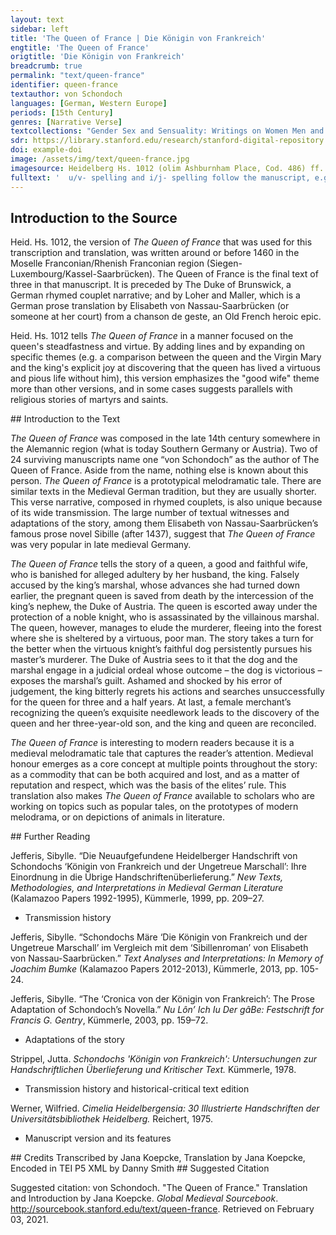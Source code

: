 ```yaml
---
layout: text
sidebar: left
title: 'The Queen of France | Die Königin von Frankreich'
engtitle: 'The Queen of France'
origtitle: 'Die Königin von Frankreich'
breadcrumb: true
permalink: "text/queen-france"
identifier: queen-france
textauthor: von Schondoch
languages: [German, Western Europe]
periods: [15th Century]
genres: [Narrative Verse]
textcollections: "Gender Sex and Sensuality: Writings on Women Men and Desire"
sdr: https://library.stanford.edu/research/stanford-digital-repository 
doi: example-doi 
image: /assets/img/text/queen-france.jpg
imagesource: Heidelberg Hs. 1012 (olim Ashburnham Place, Cod. 486) ff. 249r [Public Domain]'
fulltext: '  u/v- spelling and i/j- spelling follow the manuscript, e.g. Heid. Hs. 1012 vnd > Standard Middle High German und; Heid. Hs. 1012 ouer > Standard Middle High German ober; Heid. Hs. 1012 dye > Standard Middle High German diu/die; Heid. Hs. 1012 lijff > Standard Middle High German lîp. Separate and compound spelling are not normalized to standard Middle High German but rather follow the manuscript and no punctuation has been added (no periods, question marks, or exclamation points; no commas, semicolons, or colons; no dashes, or hyphens; no brackets, braces, or parentheses; and no apostrophes or quotation marks). Scribal corrections, deletions and additions, mostly indicated by the rubricator with red ink, are recorded. Crossed out letters and words in the manuscript are crossed out in the edition as well. For the sake of the edition’s readability and following standard practice abbreviations and diacritical signs are expanded, and the descending s (ſ), which appears internally and initially but not at the end of words, is replaced with the round s. The rubricator’s red-ink flourishes have been disregarded after carefully analyzing their semiotic meaning. The flourishes are only used when there is an empty space on a line between the rhyme word, which is always placed at the end of a line, and the line delineating the end of the column. Which suggests that these flourishes are only decorative because they ensure that the manuscript looks uniform. The scribe at times ran out of room while writing and completed a line in an adjacent empty space. In some of these cases, the rubricator drew a red-ink line indicating where the final phrase belonged. These final phrases were added and marked by double slashes. This edition also follows the rubricator’s red-ink line indication in the manuscript, which at times deviates from the scribe’s lines. In only three places, where Heid. Hs. 1012 appears to be flawed, it is amended in a clearly referenced manner. Additions in comparison to Strippel’s edition are marked by italics. Letters and words crossed out in Heid. Hs. 1012 are marked with a strikethrough and the final phrase of a line written in an adjacent empty space in Heid. Hs. 1012 is marked with double slash marks. Des konings boich von franckrich geit hijr ain The story of the King of France is being told here DYe schrijfft bedudet so waz geschach This text tells what happened Daz man yn hoger eren sach when a fine king of France Von franckrich eynnen koninck guet rose to high esteem. Der waz vor wandel wail behuit He was flawless. Der selbe herre hat grois huiß ere The household honor of this very lord was great. Er hat eyn mynnencliches wijff He had a lovely wife. Naich wvnschen waz gestalt ir lijff She was so beautiful, Zuchtich vnde bescheyden virtuous, and modest Daz sij nyeman mochte verleyden that no one could despise her; Wer sij myt augen ain gesach whoever had seen her with his own eyes, Dat er yr jn hoger eren jachStrippel’s edition includes the following line: “Der künig hette ein marschalg” (p. 213, l.13). This line from Strippel is included in the translation because of the rhyme scheme and the subsequent text talk about an unknown “er”; it looks like the scribe made a mistake and forgot to copy this line. held her in the highest esteem. [Now the king had a marshal.]Line 11a was taken from Strippel because the rhyme scheme and the subsequent text talk about an unknown “er”; it looks like the scribe made a mistake and forgot to copy this line (p. 213, l.13). Den moyst man forten ouer all Everyone had to fear him everywhere, Alles daz er geboyt And everything that he ordered Da von die koningynnen qwam // yn noit Because of him, the queen faced great hardship Want dye koningynnen because he begged her Dye bat er vmb dye mynne for her love, Want hey ir dick heymlichen waz as he often met with her in private. Myt eren sij doch vor yeme genaß She overcame him with her honor, Daz sij durch falsche bede for such a treacherous plea Nye ouell dayt gedede would never make her commit such an evil deed, Want sij versagede yeme dogen // clich and she refused him as she should. Zu yeme so sprach dye mynnenclich The lovely lady said to him: War vmb mudes du myr dez “How can you imagine such a thing of me? Du weyß doch woil wez durch // weß You know full well Willen du daz laissen salt on whose account you must desist: Myn herre der ist dijr also holt on account of my lord, who holds you in such high esteem. Er hat gesat yn dyne hant He has placed in your hands Burge stede vnde wijde lant castles, cities, and wide lands, Durch daz du syn geweldich bist and put you in charge of them. Durch got layß mich ain argelist For the sake of Our Lord, spare me your malicious tricks Belyuen vnd bede mich nit me and do not ask me again Daz myr gee ain myne ere for anything that compromises my honor.” DEr marschalck vngetruwe sprach The faithless marshal said: Myr ist vmmer nuwee “The torment and suffering of my heart Vngemach vnd hertzen leyt are renewed daily.The syntax has been changed in the English translation for clarity of meaning. Auch hain ich ain vnderscheit What’s more, I have loved you ceaselessly Gedynet von kindez yogent since I was young. Nu laissent mich uwer dogen Now let me enjoy a secret affair with you Geneyssen vnd horent mich and grant me my pleas, Vill zarte frauwe mynnenclich dearest, beloved lady.” Do sprach die zarte mynnenclich The lovely and sweet one replied: Jch nemen is uff die true myn “On my honor, I swear, Erlaysse mich deser bede spare me this request Ee dan daz ich dich erwede or I promise Brenghe jn leyt vnd vngemach to inflict on you pain and trouble.” Der marschalg gedohte The marshal thought: O avee und owach“sprach” at the end of line 46 was substituted by “gedohte” taken from Strippel because the subsequent text makes clear that the marshal would never talk about his evil thoughts before taking leave of the queen (p. 220, l. 48); she is ignorant of his evil intentions. “Oh, woe is me! Alas! Leget sij is mynem herren vor If she passes this on to my lord, So weyß ich wail daz ich verlore I know for certain that I will lose Lijff ere vnde alle myn guet my life, my honorable position at court, and all my possessions.” Da myt der marschalk von ir schiet With this the marshal took leave of her, Vnde ginck gedencken euen and he left thinking about Wie er dye fraue brecht vmb ir // leuen how to take the lady’s life. Der koningk eyns seden plach The king was in the habit of Wanne er schinen sach den // dach getting up in a noble manner, So stunt er uff von hoger art at daybreak, Dar lijße von der frauen zart and leaving the sweet lady Vff daz er sij slayffen lyeß sleeping there, Als yn syne dogent daz hyeß as his good manners demanded of him, Want sij waz der iare nyt alt for she was young. So fore er iagen jn den walt He went hunting in the woods, Bijssen vnde beyssen with hunting dogs and with falcons. Der koningk hat auch geheissen The king had also ordered Daz man besluysse keyn durre that no door be locked Want der marschalk were dar vor because the marshal oversaw that. Also wail getruwet er dem bosewicht That is how much he trusted the villain; Er enwist von syner falscheit nyt he knew nothing of his treachery. Der koningk auch erzogen hat The king had also raised Eyn getwerg ane al missedait a blameless dwarf, Es lach vnde slyeff jn dem saille who rested and slept in the great hall. Dez nam der feyge marschalk war The cowardly marshal took him, Vnde laicht is der frauen jn die arm put him into the lady’s arms, Vnde decket es sere warm covered him up Vnde kerde es zu yrrer bruste and turned him to her breast, Daz sij is werlich nyt enwiste and she did not notice what was happening. Vnde macht er sich dannen balde Then he quickly departed Zu deme selbn walde for the woods, Jn snellicher lijst full speed, Da er synen herren wiste where he knew his lord was hunting. Do er den koning ain sach As soon as he spied the king, Vsser faltschem munde er sprach he spoke deceitful words: Layssent uwer jagen hi belyuen “Stop your hunting right now. Jr sullent anders bedryuen You should chase something else, Daz uch nu me zu hertzen gait that lies closer to your heart Vnde kummerlichen mach werden rait and that can only with great difficulty be turned from wrong to right.” Der koning sprach waz mach dat // syn The king said: “What might that be?” Der marschalk sprach de koningynne The marshal replied: “The queen, Sij pleget falscher mynne she is an adulteress, Jr sullent nu werden jnne and you have to see it for yourself. Koment mit mir drade Come with me quickly, Jr fyndent sij ain faltscher dade you will catch her in the act of infidelity.” Der koning sere erschrackt The king was very shocked Jagen er nit langer enplach and he stopped the hunt. Jn zorne fore er weder heym Furious, he rode home. Er fant die zarte wandels kein He found the dearest one as before, Dan noch slayffen ain dem bette still sleeping in her bed, Vnde sach wo sij hatte and saw that she had by her side Daz getwerch ain alle schult the blameless dwarf. Daz nam er mit vngedolt He lifted the dwarf up swiftly and angrily Alda myt synen henden with his hands Vnde sluyche is weder dye wende and slammed him against the wall– Vmb schult da id nye vmb warff All for a crime that the dwarf never committed– Byß id von synen henden starff until the king had killed the dwarf. Dye frauwe erwacht vnd sprach The lady awoke and asked: Here waz ist uwer vngemach “Sire, what troubles you, Daz yr sijt zornes also voll that you are so full of anger?” Er sprach du bose schande He replied: “You worthless disgrace, Du weist doch waill you know why! Sych wye schenlich du hij lijgest Look at how shamefully you lie here Vnde mich mit falscheit ouergist and how you drown me in deceit Myt dyner faltscher mynne with your adultery!” Herre behaldent uwer synne “Sire, be reasonable,” Sprach dye edel fraue zart said the noble and tender lady, Got weyß woil daz ich nye schuldich enwart “God knows, I am not guilty Ayn dyessen lesterlichen sachen of such immoral actions. So wye es sich auch hait gemacht Whatever might have happened, Daz muß uch got geuen zu erkennen God will unveil the truth to you Vnd mich von dießer vnschult nemen“vnschult” was translated as “schult” because the queen is talking about how God will prove that she is innocent not guilty; “vnschult” seems to be a scribal error. and take me from this blame.” Er sprach swich vnd rede nyt He replied: “Silence! Do not speak! Ich hain ain dyeßer geschiecht I find this matter Also lesterlichen funden so degrading Daz du zu dyesen stunden that you have at this hour Daz leuen moys verloren hain lost your life, Als balde ich es gefugen kan as soon as I can bring it about!” Do fugede es got daz da bij lach Now as God designed, there lived nearby Eyn furste der hies hertzoch lupolt a prince, named Duke Leopold. Als es got fugen wulde As God had intended, Der erhorte daz gebroche he heard of the crime. Vnd er waz von dez konings geslecht He belonged to the royal family, Er waz dez koningx suster kint he was the king’s sister’s child, Als men noch beschreben fynt as it is written in the books, Er waz von oysterich genant and he was from Austria. Er lyeff da er den fursten fant He hurried to the lord. Er sprach herre was zornent ir He asked: “Sire, why are you so angry? durch got daz sult yr sagen mir.“durch got” at the end of line 134 drifted onto the wrong line. Staying true to the rhyme and for clarity of meaning “durch got” was moved to the beginning of line 135. In God’s name, tell me.” Do sprach der edel koning rijch There the noble and highborn king replied: O neue layß erbarmen dich “Oh nephew, take pity on me! Myn hertzeleyt is also groiß My heart’s suffering is very great. Sijch wie dye schande ain eren blois Just look at how this disgrace So lesterlichen geworffen hait has so degradingly attacked my honor Daz ir nummer mach werden rait that it can never be made right again.” Do sprach der hirtzoch lu // polt Then Duke Leopold said: So werdent mir nummer holt “Even though you may never grant me your favor again: Myn fraue nye kein schult gewan my lady is blameless. Yemant mach sij verraden hain Someone must have betrayed her; Want ich nye faltscheit an ir sach I have never seen deceit in her.” Der koning myt zorne sprach The king replied with anger: Sij moyß verbyrnen uff eyner hort “Let her be burned at the stake!” Neyn sprach der herre erent die frucht “No”, said the Duke, “honor the child Dye sij yn yrrem lijff dreyt she carries in her womb. Dodent ir sij es wirt uch leyt If you kill her it will cause you grief Want ir anders kein erben hait because you have no other heir. Burge stede vnde wijde lant Castles, cities, and wide lands Dye yr billich sullont erffen which you will pass on by right, Willent yr sij verderffen do you want to ruin all that? Neyn werder herre dont so wail No, noble Sire, act in such a way Daz ich uch vmmer danck sal that I will be obliged to you forever: Geuent ir frijst laist sij genesen let her live until she gives birth, Vff daz ich uwer dyner moge wesen and I will continue to serve you, Also ich bin gewesten as I have in the past. Nye kein schult wart so grois // nye No guilt is so great Da enwer eyn deill genaden ain that it does not deserve a portion of mercy. Nu layst sij herre genyessen myn Now let her be for my sake, Sire, Vnde ere dy maria die koningynne and honor the Queen Mary, Dye reyne mait die got gebar the pure maiden, who gave birth to God, Vnde nement uwer dogent war and show your virtue Durch ere aller reyner wijff on behalf of the purest woman, Want sij jn yrrem lijff because the queen carries in her body Dreyt eyne swere burde a heavy burden. Jch weyß dat sij nye enwurde I know that she is not Schuldich ain deser dait guilty of this misdeed, So wye es sich gefuget hait however it transpired.” Do sprach der koning zu hant Then the king said quickly: Du weyß wail wie ich sij lijgen fant also lesterlich “You know very well how I found her lying there, so immorally. Eyn deill wil ich doch eren dich Yet I will honor you in part: Nym fure sij von den augen myn Take her, lead her out of my sight Biß sij geberet daz kindelin until she gives birth to the child. So moyß sij doch verlesen den lijff After that she must lose her life, Daz geschanten bose wijff this immoral, wicked wife.” Der hirtzoch von oesterich The Duke of Austria Nam dye fraue mynnenclich took the lovely lady Dem koning von den augen sin out of the king’s sight. Er suechte also wijden hyen He searched near and far Eynen hoichgeborn man for a highborn man Der laster noch schande nye ge // wan who was free from error and vice Der mit gantzer herscher craft and who had with heroic acts Erworffen hat rijtterschafft gained knighthood Gantz mit allen synen synen // worden by being constant in word Stede ain allen orden and deed everywhere. Dem beuall er dye fraue guet Into this man’s protection he gave the honorable lady. Er sprach nu haue sij jn diner hude He told him: “Now protect her Vnde fure sij hyn yn myn lant and escort her into my land. Biß yr got die gnade hait bekant When God is merciful to her Daz sij geberet eyn kindelyn and she bears a child, So saltu nyt langer syn then do not hesitate: Daz kint saltu brengen mir bring the child to me, Dye muder laiß hinder dijr leave the mother behind.” Der rijtter nam die fraue zart The knight took the sweet lady Dye eme da beuolen wart who had been consigned to his care. Er furte sij durch eynen wilden dan He escorted her through a wild evergreen forest. Daz gefrisch der marschalk der bose man The marshal, the wicked man, discovered this. Der wapende sich He armed himself Zu hant alda vnde reyt heymlichen na quickly and rode after them secretly Vnd ermordet den rijtter stolz and murdered the proud knight. Dye fraue floich in daz holz The lady fled into the woods. Er furte den rijtter von dem wege He dragged the knight’s corpse off the path, Vff daz nyeman ensege so that no one would discover Waz mordez da geschege that a murder had been committed In der rechter strayssen stege on the rightful road and path. Wye gerne er ayn der stede Although he wished Dye koningynnen auch ermordt het he had also murdered the queen right there and then, Do hatte sij sych verborgen she had hidden herself. Do reit er heym mit sorgen He rode home worried Do er dye fraue nit enfant because he could not find the lady. Do gedaicht er alle zu hant He quickly decided that, Ayff sij erweder qweme if she returned, Daz er yr den lijff neme he would take her life, Der morder der bosewicht the murderer, the villain. Dye fraue ginge jn leydes plijcht The lady wandered in anguish Jndem walde da sij waz through the woods where she found herself. Wurtzelen lauff vnde graß Roots, leaves and grass, Daz aß sij yn dem walde that is what she ate in the woods, Daz mynnencliche bilde this image of loveliness. Sij ginge also lange jn dem dan She walked for a long time in the evergreen forest, Biß sij zu eynem koler qwam until she came across a collier. Dye mynnencliche geslachte The lovely noblewoman Sij fraget yn waz er machte asked him what he was doing. Er sprach fraue ich birnen kolen He replied: “Milady, I am burning charcoal.” Sij sprach ist dijr da mit wolle She asked: “Does this work suit you?” Js macht dijr swartz dinen lijff “It makes your body all black”, Sprach daz mynnenclijche wijff said the lovely woman. Do sprach der koler sunder haß The collier replied kindly: Wulde got so hette ichs baß “If God had wished it things would have been better for me. Nu moyß ich durch hungers noit Now I am driven by hunger Dys doin biß ain mynen doit to keep doing this until I die.” Do sprach dye zarte koningynne The sweet queen said: Wiltu mich layssen bij dir syn “Will you permit me to stay here with you? Waz du ain fays daz helffen ich dir I will help you with whatever you undertake. Dez saltu geleuben mir You can believe what I say.” Do sprach der vil getrue man The most trustworthy man said: Jch enkan uch leyder nit gedoin “Alas, I cannot do for you Also yr wail wert weren what you are certainly worthy of, Vil frauwe zarte gehere very lovely highborn lady.” Do sprach auer dye koningyn // nen The queen responded: Lyuer frunt nu do so wail “Dear friend, now do a good deed, Dez ich dir vmmer dancken sal for which I will be forever grateful to you. Ich hain bij mir noch funff gulden I still have five gold coins with me. Dye nym jn den budel dyn Put them into your purse Vnde gang jn sneller ylen and go as quickly as you can Dez weges seben milen seven miles down the road Jn dye stat zu parijß into the city of Paris. Vnde gilt mir sijde gruyn gell vnd // wijß Buy silk for me – green, yellow and white, Swartz farbe vnde blae black and blue, Vnde auch von roder farbn and also some red colors. Vnde brenge vns na dyner wijße And bring us, as you see fit, Waz mir bedorffen zu der spyse what we need for food. Ffraget dich vmmant war du wilt If anyone asks you what you are doing, Biß der reden nyt zu milde do not be too generous with your words, Daz du myn nyt gewuges so that you do not mention me Vnde mich jn groissen kummer fuges and put me in great danger.” Der koler dede daz sij hin hies The collier did as he was told by her. Syner truwen er nit enlyeß His honesty permitted no less. Er dede daz jn dye fraue bat He did what the lady asked Vnde ging zu parijß jn die stat and went to Paris, into the city. Er galt yr waz sij wuldeStrippel’s edition includes the following line: “Und was si haben sollte” (p. 257, l. 258). This line from Strippel is included in the translation to stay true to the rhyme. He bought her what she wanted [and needed.]Line 265a was taken from Strippel to stay true to the rhyme (p. 257, l. 258). Er galt ir nalden vnde scheren He bought needles and scissors Der mynnenclichen heren for the lovely noblewoman, Vnde auch spyse dye doechte as well as food that he thought Dye sij essen moechte she would like to eat. Dye zarte ayn alle weder satz Without further ado, the lovely one Machte von sijden richen schatz created precious treasures out of silk, Vnde sante den weder jn die stat which she sent back to the city, Den koler sij es verkeuffen bat where she asked the collier to sell them. Also lyeff er uß vnde jn And so he ran in and out of the city, Biß dye zarte koningynnen until the lovely queen Eynen schonen son gebar gave birth to a handsome son. Dye zarte frauwe verdhalff // jare For three and a half years the sweet lady Jn dem wilden walde waz lived in the wild woods. Biß sij von goitz genaden genaß In the meantime, until the queen had, by the grace of God, been delivered of her child Do lach der ritter dort ermordt The murdered knight lay there, Vill verre jn dem walde doit faraway, dead in the woods, Verholen jn dem wilden danne hidden in the wild evergreen forest. Erzoichen hatte der werde man Now this noble man had personally raised Gar lijfflich eynen schonen hunt a beautiful dog. Der lecket yn da er waz wont This dog licked the body’s wounds Biß yn der hunger dannen dreiff until hunger drove it away. Langer er da nyt enbeleyff Not able to stay any longer, Er lyeff weder zu hoyffe it ran back to court Da manich apt vnd busschoff where many abbots and bishops Vnde hoge fursten sayssen and great princes were gathered, Vnde druncken vnde ayssen drinking and feasting. Der hunt gingk in den sall The dog went into the great hall Vnde sach den feygen marschalk // wail and saw the cowardly marshal walking Vor der taeffelen hyn vnde her to and fro in front of the tables. Der hunt vmb fing hin freischlich The dog attacked him viciously, Jn dye fueß vnd die beyn biting his feet and legs. Der hont zandert freislich vnd // greyn The dog bit and barked furiously, Biß der vngetruwe man until the treacherous man Den syn jn sych gewan came to his senses Vnde daichte ain dye oueldait and remembered the crime Dye er mit dem rijtter begangen hat that he had committed against the knight. Der hont forte do den doit Now fearing death, Zu hant greiff er eyn broit the dog quickly snatched a loaf of bread Vnde floich dannen balde and fled away Da hyn zu dem walde back to the forest immediately, Da syn herre ermordet lach where its master lay murdered. Dat hirde er naicht vnd dach It guarded the corpse, night and day. Dit dreiff er so manich maille It repeated these actions over and over, Er dede dem marschalk groisse quale inflicting great pain on the marshal, Er beyß yeme manche wunde dieff giving him many deep bite wounds Vnde dan weder zum walde lyeff before running back to the forest. Her uff warde der von oesterich The Duke of Austria observed this. Yeme doichte harde wunderlich He wondered greatly Daz der hont beyß den eynen why the dog attacked only one man Vnde suß anders neren keynen and ignored everyone else. Alß nu der hunt auer quam So once, when the dog returned, Vnd yn beyß vnd eyn broit nam bit the marshal, snatched a loaf of bread, Do wart yeme zu flyen ja and was about to flee again, Der hirtzoch reyt yeme allet na the duke followed it back. Do furt yn der hunt gerecht The dog led him truly Ayn dye wilde geschiecht to the place where the crime had occurred, Da syn herre ermordet lach and where its master lay murdered. Der herre von oesterich sere ersch // rack The lord of Austria was stunned. Er bekant yn wail vur daz He recognized immediately Daz er syn getruwee diner waz that this was his loyal follower. Yeme lyeffen ouer syne augen His tears flowed freely. Diß begunde der hunt schauen The dog began to notice this Vnde ergoyß vil der heysser treen and shed many bitter tears. Jch gedencken vnde wenen „I think and believe”, Sprach der hirtzoch sicherlich said the Duke with certainty, Nu sal es erfinden sych “that now it will be shown, Ain deme vngetruwen man oh you treacherous man, Du hais dimen herren vntrue gedain that you betrayed your lord.” Da mit reyt er von dannen With this he rode away Jn eyn dorff als yeme woil gezam to a village, as was fitting, Vnd geschuff dem rijtter zart and arranged that the chivalrous confidant Daz er heymlich begrauen wart be secretly buried. Vnde reyt do heym gerecht He rode directly back to court“heym” was translated as “hof” because the Duke’s home is Austria and he is riding back to the king’s court, not Austria. Vnde saget do von nymman nicht and told no one of all this. Er sprach nu wil ich woil syen He said: “Now, let’s see Waz von dem hunde sal geschien what happens with the dog.” Der marschalk eyns morgens froe Early one morning the marshal commanded Daz man slusse die porte zu that the gates be closed So wanne der hunt qweme so that when the dog came Vnde auer eyn broit neme to snatch a loaf of bread again Daz man yeme ane dede den doit it could be killed. Vill hart man yeme daz geboit His orders were followed ruthlessly. Dar na quam ouer der hunt Then the dog returned Vnde sleich zur seluer stont and sneaked in as before. Durch die lude er do dranck It pushed through the crowd Vnde verbarch sich vnder eyn banck and hid itself under a bench Biß der marschalk saß ouer disch until the marshal was seated above it at the table Man braicht yeme fleisch vnd fisch and was served meat and fish. Der hunt enwaz nit trege The dog was not sluggish. Da er fant syne wege When it had spotted a path, Er sleych vnder deme dische // dar it sneaked along under the table Vnde nam dez feygen marschalk war until it detected the cowardly marshal. Er zoich jn faste vnde beyß bijß It grabbed and bit him hard. Dem marschalk wart so heyß The marshal turned hot and Von grynen vnde zorne screamed so with pain and anger Daz der koning hogeborn That the highborn king Sprach mit luder stymmen spoke loudly, Vnde mit zornes grymme in a terrible and angry voice: Balde dodent mir den hunt “Someone, kill that dog for me at once! Der mir hait gemacht wunt It has injured Den marschalk vor den augen myn the marshal before my eyes. Dez moyß er lijden dez dodes pin For that it must suffer the pain of death!” Der hunt balde dannen ging The dog ran away instantly, Eyn broyt er uff dem f dische fing snatching a loaf of bread Vnde floich als er vur dede and fleeing as usual, Dye porte man beslossen hatte but the gates were closed Vff daz man yn doden sulde so that it could be killed. Der hunt zu hirtzoch lupolt lyeff So the dog ran to Duke Leopold, Want dem jn synem hertzen dieff because the faultless knight Lach der rijtter wandels bloyß lay close to the Duke’s heart.The syntax has been changed in the English translation for clarity of meaning. Dem spranck der hunt jn synen schoiß The dog leapt into his lap. Der koning bij yeme sas The king sat beside him, Der syner muder bruder waz Duke Leopold’s mother’s brother. Do sprach der hirtzoch dogentlich The virtuous Duke said: O lyuer herre erhorent mich “Oh, dear Sire, hear me now! Jch beden fruntlich vor desen hunt I speak as an advocate for this dog. Erleubet mir zu deser stunt Give me permission now Daz ich hude syne wart do to plead the dog’s case today Vnde uwer genade keret dar zu and see that justice is done.” Also lyefflich er yn bat He asked him so agreeably: Von dem dysche er do trat he stepped in front of the king’s table Vnde viell dem koning zu fuyß and knelt there at his feet. Er sprach ich dich eren muyß The king said: “I must respect you, Wye wail es ist wunderlich even though this case is truly strange.” Do sprach der herre von oysterich Then the lord of Austria replied: Nu horent ir lyeben herren zu “Now listen, dear Sire, Aiff got nu eyn wunder doyt to the marvel that God is displaying here. Jn kamps wisen steyt nu der hont This dog stands ready to fight a trial by combat. Er duet uch vnd den fursten kunt It is showing you and the princes Dat eme syn herre ermordet ist that its master has been murdered. Er byedet uch ain argelist It is presenting its claim to you, free of falsity, Daz yr yeme helffent stempen that you second its motion to fight. Er wilt den morder kempen The dog wants to fight a trial by combat with the murderer, Der schuldich ist ain dieser dait who is guilty of this deed. Der marschalk synen herren ermordt // hait The marshal murdered its master, Den rijtter der hie von uch foir the knight, who rode away from here from you Vnd uch jn gantzen truwen swoir after pledging complete allegiance to you, Vnde vren notz vnd ere and the marshal betrayed your fealty and honor. Nu hauent der fursten lere Now uphold royal protocol Wie man gestedige eynen kamp for carrying out such a trial by combat.” Der marschalk sich jn sorgen ramp Tormented by fear, the marshal Vnd sprach zu dem von oysterich replied to the Austrian duke: War vmb erschemet ir mich “Why do you shame me? Ich hain uch leydes nit getain I have never done you any wrong, Wez wilt ir mich genießen lain for which I would deserve this. Dez mordes ir mich zijgent hije You are accusing me of murder, Dez enwart ich schuldich nye of which I have never been guilty.” Der hirtzoch begunde zu sagen The Duke started saying: Herre enlaist uch nyt bedragen “Sire, if you are a just judge, Ayff ir eyn rechter richter sijt do not let yourself be deceived.The syntax has been changed in the English translation for clarity of meaning. So rijchtet schiere dez ist zijt Dispense justice now, it is time. Dye fursten wissent alle waill The princes all know well Wie man mit hunden kempen sall how to fight a trial by combat with dogs.” Der koning eyn alden rijtter ain sach The king spied an old knight Durch recht gerich er zu yme // sprach and as a just judge he said to him: Sage ain so wie du dich verstais “So that I can fulfill my legal duty Want du so vill gesehen hais tell me how you believe this should be done, Daz ich myn recht er fulleStrippel’s edition includes the following line: “Wie man hie kempfen sülle” (p. 282, l. 380). This line from Strippel is included in the translation to stay true to the rhyme. because you have seen so much,The syntax has been changed in the English translation for clarity of meaning. [and how the trial by combat should take place here,] Daz nyemant geschie keyn gewalt so that it is a fair fight. Du bist der jare wail so alt You are so old Wanttu gesehen hais so vill that you have seen a lot. Jd enwirt nit der kinder spill It will not be child’s play. Hye sullent kempen hunde vnd lude Here dogs and humans will fight a trial by combat, Js gilt hyn hals vnde hude risking their necks.” Der rijtter sprach ich weis wail The knight said: “I know very well Wye man mit hunden kempen sal how to fight a trial by combat with dogs. Auer sprichet yemant baß But if someone else knows better, Dem sullent ir folgen ane haß you should follow him. Man sal eynnen bengel nemen A cudgel should be selected Den sal men dem marschalk geuen and given to the marshal, Armen dick vnd elen lanck as thick and as long as an arm. Daz ist myn rait vnd myn gedanck That is my advice and my sentiment. Keyn ander gewere er nit endarff He is not allowed any other defense – Von keynerley wapen scharff no sharp weapon of any kind – Jntgain dem selben hunde against this dog. Dye zende jn syme munde The teeth in its mouth, Da mit der hunt sich weren sal with these the dog shall defend itself Vnde er sich wail behelffen sal and protect itself well.” Do fraget man vmb die slecht vnd auch die crumme All were asked if this was just or unjust. Do dochte man rijtter vnd knecht Everyone, both knights and followers, Daz ordel sin slecht vnd recht found the decision to be just and reasonable. Dat ordel wart do gesacht Then the decision was announced, Vnde eyn kreyß gemacht and a circle was set up Alzu der selber zijt all at the same time. Der marschalk jn groisser nijt With great hostility the marshal Jn den creitz er do tratt stepped into the circle. Der hirtzoch die lude batt The Duke asked the people, Armen vnde rijchen ain alle spot rich and poor, earnestly, Daz sij yeme hulffen beden got to support him in imploring God Daz er dem hunde hulffe dede to help the dog, Dar na daz er hette recht if it was in the right. Do wart gekempt so faste Then the most ferocious trial by combat began: Eyn icklicher hat ouerlaste each had the upper hand Von dem anderen genuych over the other one in turns. Der morder uff den hunt sluch The murderer struck the dog Daz er zu der erden boych so that it fell to the ground. Syn crafft den hont nit bedrouh His strength did not frighten the dog. Er spranck mit eyn sprung snel Swiftly it leapt Dem morder ain dye kell for the murderer’s throat Den munt er zu samen slo sloyß and closed its mouth, Myt bijssen gaff er yeme manchen // stoiß biting him again and again, Daz yeme dat bloit uff die fueß viel so that blood gushed onto his feet. Der morder uff die erde viell The murderer fell to the ground. Jme wart von noden also heyß Agony seared him. Der hunt eme syn kelle zu beiß The dog was tearing at his throat. Er wurgede eme gorgel vnd granß It choked his throat Recht als er wer gewest eyn ganß just as if he were a goose, Biß der morder mit groisser noit until the murderer, in great torment, Dye hende zu dem hemel boit raised his hands heavenwards Vnde dede kunt den fursten daz and announced to the lords Daz er dez dodes schuldich waz that he was guilty of the murder. Do daz der koning horde When the king heard this Do hieß er daz man storde he ordered that the dog be pulled away Von dem morder den hunt from the murderer. Der koning zu der seluer stont The king then Ffraget den k morder wez meren asked the murderer to report Aiff er dez mordez schul were if he was guilty of the murder Dar vmb er gekempet hette da for which he had fought the trial by combat. Do sprach der morder leyder ja The murderer replied: “Alas, yes.” Sage feyge bosewicht “Tell me, you cowardly villain, Waz ist dins mordes geschicht what is the story of this murder, Daz du uff dir weist of which you have convicted yourself, Vnde mir so lange vor geist and which you have kept secret from me for so long?” Do sprach der morder segeloiß The defeated murderer replied: myn kummer der ist also grois “My anguish is so great Jch forten ich moge geneßen nit and I fear I cannot survive. Dar vmb uch myn hertz vergyet That is why my heart now confesses to you Waz ich boißheit hain gedain the evil I have committed: Den rijtter ich ermordet hain I murdered the knight, Der myt uwer frauen foyr who escorted your lady away Vnde uch jn gantzen truen swoir and who pledged complete allegiance to you, uwer notz vnde ere and I betrayed your fealty and honor. Nu horet ir fursten here Now listen, high lord. Dye koningynnen die bat ich vmb // de myne I begged the queen for her love. Vmb daz sij mir versaget Because she refused me Do schoyff ich ir grois hertzenleit I caused her great suffering and heartache. Daz getwerg ich slayffen droich I carried the sleeping dwarf Zu der edeler frauen clug to the noble, beautiful lady. Jch laycht es yr ain die brust I laid it close to her breast, Daz sij werlich nit enwist so carefully that she did not notice what was happening, Daz munt ain munt rurte mouth touching mouth. Myt falscheyt ich uch dar furte I deceitfully led you there, Daz sij gedodet werden solde so that she would be killed, Want sij myner nit enwulde because she did not want me.” Der koning schre owee owach The king screamed: “Oh, woe is me! Alas! Hertzenleyt vnd vngemach Heartache and torment Dat ich nu muß vmmer rijden will ride me Nu vnde zu allen zijden now and forever, Dat ich der reynen frauen zart because I showed the pure sweet lady Ye so vngenedich wart no mercy.” Von jamer er sich selber sluych Out of grief he beat himself. Mit trenen er syn hende twoch His hands were washed Dye yeme da ouergussen by overflowing tears. Syn augen yeme flussen He wept greatly. Er rauffte sich sere vnde faste He tore his hair out violently and vigorously. Er sprach wo bistu edeler gast He said: “Where are you, noble lost one? Eyn reyne frucht eyn zart // lijff Flawless character, lovely body, Du vill hogeboren // wijff highborn lady, En sal ich dich nit na myner gelust shall I never again when I desire it Dich nummer gedruck ain myn // brust press you to my bosom? O herre got so muden ich dir Oh, mighty God, I beg you, Daz du den doit sendes mir send me death Vmb diese groisse missedait because of the great crime Dye myn lijff begangen hait I have committed!” Der koning sprach sage bosewigt The king said: “Tell me, villain, Vnd en hele mir nummer nit and do not hide it from me, War myn frauwe beqweme what happened to my lady Do du den rijtter nemes after you took Den lijff sunder schulde the blameless knight’s life?” Er sprach herre uwer hulde He replied: “Sire, I am beyond the reach Dye is mir gar vnwege of your favor.The syntax has been changed in the English translation for clarity of meaning. Myn frauwe enwas nit drege My lady was not slow. Do ich dem rijtter nam den lijff When I took the knight’s life, Do floich daz mynnencliche wijff the lovely woman fled Also verre jn den dann so far into the evergreen forest Jch enwist nit war sij quam that I do not know what happened to her.” Der koninck den hencker hies The king ordered the executioner Daz er yeme all syn gleder zu sties to break all of his limbs, Want er is woil verdyenet hat which he well deserved. Er heys reyden eyn guit ratt He ordered the preparation of a solid execution wheel. Dar uff sat man den morder The murderer was put on it. Er nam eyn ende bitter He came to a miserable end. Viell schiere boden wart gesant Messengers were sent straight away, Boden uß jn alle lant throughout the country, Abe man id vermen verneme to discover if anyone knew So war dye frauwe komen wer what had happened to the lady. Man suecht sij hyn vnde her They looked for her everywhere, Von yr enhort men keyne mere but there was no news of her. Dyß verzoich sich verdhalf jare The search continued for three and a half years, Bis die schone fraue clare until the pure and beautiful lady Sant kauffmanschaff jn die stat sent goods to the city Dye sij selber hatte gemacht that she had made herself. Na yr so groiße jamer waz There was so much grief on her behalf. Jn der statt eyn frauwe saß Now in the city there lived a lady, Dye yrrem boden sijde gaff who gave silk to her broker, Da er sij zu keuffen plach who was accustomed to buying and selling it. Sijde wolde der boden keuffen The broker wanted to sell her some silk. Dye kremers sprach ich muß lauffen The tradeswoman said: “I have to run. Beyde myn eyn cleyne wile Wait a minute for me. Jch komen jn sneller ylen I will come back quickly. Jch gain jn daz neiste huyß I am going next door.” Alsus lyeff die frauwe hin uβ And then the lady, delighted, Ffrolich uff den berch raced up the hill, Want sij erkant woil daz werck because, as a master craftswoman, Dat id machte die koningynne she had recognized the silk embroidery Myt yren zarten henden fyn made by the queen Want sij waß eyn meisteryn with her dainty, delicate hands.The syntax has been changed in the English translation for clarity of meaning. Sy lyeff uff die burg zu hant She ran right to the castle, Da sij den koning fant where she found the king. Sij hijes yr gebn boden broit She demanded messenger bread as a reward. Sij sprach herre nu habent kein noit She said: “Sire, your troubles are over! Jch hoffen myn frauwe wandels frij I believe that my constant lady Von goitz gnaden funden sij has been found by the grace of God.” Der koning waz der meren fro The king was overjoyed by this news. Ain die fraue lyeff er do He ran to the lady, Vnde koste sij ain yrren munt kissed her on her mouth Vnde sprach wo ist myns heiles funt and said: “Where can I find my fortune, Dye mir myn leben hait getroist who has always comforted and believed in me? Hilff herre daz ich werde erloyst Help me, Lord, deliver me Von sorgen vnd von arbeit from the sorrow, hardship, Vnd jamer den myn hertze dreytt and grief that burden my heart. Nu enpynt mich armen man I’m a miserable man; release me Von groissen sorgen die ich hain from these great sorrows that I have.” Do sprach die fraue dogentlich The virtuous lady replied: Nemet von uch den von oysterich “Take the Duke of Austria Vnde kompt mit mir jn den gadem and come with me to the merchant’s booth, Da werdent ir entladen where you will be freed Von groisser sorgen ouerlast from the mighty burden of your great sorrows. Da vindet ir eynen werden gast You will find an honorable stranger there. Ffraget jn er saget uch woil Ask him and he will indeed tell you Wo man myn fraue finden sal where my lady can be found.” Der koning nit lenger enbeyt The king no longer hesitated: Zu dem hertzochen er do reyt he rode to the duke Jn freuden richen synnen and in joyful anticipation Zu der koningynnen they set out for the queen. Do gesach er wo der kauffman // stunt He saw where the merchant was standing, Als noch die kaufflude gerne dont as merchants usually do Dye da kaufmanschaff dryuen when they are conducting trade. Der bode nit langer moicht blyuen The broker wanted to leave. Der koning fragede den selben knecht The king asked this merchant: Sage ain vnd sage recht “Tell me and tell me truly, Wan haistu die penwert braicht from where did you bring these goods?” Der koler sich balde bedaicht The collier bethought himself quickly. Er sprach ich komen uß engellant He replied: “I come from England, Von dannen bin ich her gesant I was sent here from there Vnde bin komen also her and that is how I have come here.” Der koning sprach jn rechter ger The king said, driven by true desire: Dyß werck wircket eyn frau fyn “This embroidery has been made by a highborn lady. Wyse mich balde die meistoryn Show me that master craftswoman immediately! Vnde sagestu nyt die warheit And if you do not tell me the truth, Der doyt dir von mir geschiet I will have you killed.” Der koler quam jn kommer groiß The collier was overcome by anxiety, Myt trenen er sich sere begoyß and he wept greatly. Er sprach myt groissem leyde He spoke with great anguish: Gelouent mir mit urem eyde “Swear to me on your troth Daz yr dem zarten wyfe that the sweet woman Nyt enschaid ain yrren lyff will not be harmed Da mit sij bedrubet sij or caused any grief.” Der hirtzoch stunt na da bij The Duke was standing close by. Er sprach uff die true myn He said: “I pledge on my honor, Dar vur wil ich burge sin that it will be as you say.” Der koler sprach wilt ir schauen The collier said: “If you wish to see Dye mynnencliche frauwee the lovely lady, So koment mit mir jn das holz then come with me into the woods Vnde gesyet die fraue stolz and you will behold the highborn lady. Sij hait sich gar ergeuen She has given herself over completely Jn eyn vil heylich leben to an utterly holy life: Cleyne sint yr dye locke her hair is short, Sij dreyt ain eyn graen rock she wears a gray robe, Myt flijße hait sij vor den gebeden and she prays diligently for the one Der ir zu eynem man wart geben who was given to her as a spouse.” Der koning waz der meren fro This news pleased the king, Daz sij sich hatte gehalden also that she had lived Als eyn regelerynnen as if she were a nun Aldurch dye godes mynne entirely for the love of God. Durch godes willen sij daz duet She is doing this by the will of God, Ayn den si sich gelayssen hait to whom she has entrusted herself. Der koning sprach nu sage mir The king said: “Now tell me, Vff welche zijt quam sij zu dir when did she come to you?” Er sprach daz ist verdhalf jare The collier said: “Three and a half years ago Daz dye zarte frauwe clare the pure and sweet lady Zu mir quam jn den dan came to me in the evergreen forest. Dar na sij balde eyn kint gewan Soon after she gave birth to a child, Daz ist eyn schoner knabe a handsome boy. Mit flijße ich eme gedinet habe I have served him diligently, Broderlich ain allen wanck like a brother, faithfully. Myr wart die zijt nye zu lanck The years went by quickly.” Der koning sich bedaichte The king came to a decision. Er lyeße syn hertz zu raste He allowed his heart to rest, Daz also sere besweret waz which had been so very heavy. Zu hoyffe lyeß er wißen daz He let it be known at court Daz syne frauwe reyne gehere that his pure highborn lady Myt goitz gnaden funden were had been found by the grace of God. Dye welt wart der meren fro The people were overjoyed by this news. Myt dem koning zoich man do They, and the king, Myt mancher ritter schar and a large band of knights, all together Zu dem jungen rijtter fursten gar they rode into the forestwith her dainty, delicate hands.The syntax has been changed in the English translation for clarity of meaning. Do hyn zu dem walde to the young prince. Do sprach der koler balde There the collier said immediately Zu dem koning von hoger art to the king with the greatest respect: Herre laissent uwer gebroche “Sire, desist from all this noise. Myn fraue ist also gemuet My lady’s state of mind is such Wer weder godes willen duet that she is frightened ofwith her dainty, delicate hands.The syntax has been changed in the English translation for clarity of meaning. Den schuwet sij gar sere anyone who acts against God’s will. Herre nu volget myner lere Sire, follow my advice Vnde komet mit mir heymlich dar and come with me quietly. Wirt myn frauwe dez geruchtz // gewar If my lady becomes aware of all this shouting Dan birget sij sich jn der geschicht she will hide herself away in the thickets Daz mir sij kunnen fynden nicht so that we will not be able to find her. Der walt ist grois vnd lanck The forest is deep and wide. Dez sorget alles myn gedanck This weighs upon my mind. Sij fortet anders ir wilt sij doden Otherwise she will fear that you wish to kill her.” Der koning dede waz man jn hieß The king did as he was told Vff daz er funde die getrue // dyet so that he would find this faithful servant, Dye er so lange hat verlorn who had been lost for so long. Der koning hoichgeboren The highborn king Volgede dem gueden manne followed the virtuous man Want syn rait yme woil bequam because his advice was entirely in the king’s interest. Er ging gutlich da hyn stain He followed him there confidently, Biß er bij die hutte quam until he came to the hut. Da wart yeme freude kunt Now he knew joy, Want er fant muder vnd kint for he had found mother and child. Der junge furste lyeff vogel schiessen The young prince was out hunting birds. Daz kint begunde verdryessen The child became annoyed Do is der lude also vil gesach when he saw so many people. Vyll balde is zu der muder sprach He said to his mother straightaway: Sage mir lyue moder myn “Tell me, dear mother, Waz geruchtes mach dit syn what might this shouting be? Waz dunt dye lude hye What are these people doing here?” Dye koningynnen vor die hutte // ging The queen went in front of the hut Vnde sach wo r der konig her zoich and saw the king approaching. Sij nam daz kint vnd floych She picked up the child and fled, Wye gerne sij geflogen were but however much she wanted to escape Doch so waz daz kint so swere the child was too heavy. S Wye gerne sij geflygen wulde She wanted to escape Der koning dede als er sulde but the king acted as he should. Er lyeff yr snellichen na He raced after her. Er sprach erbarmet uch fraue He said: “Milady, take pity Ouer mich armen man on me; I’m a miserable man, Want ich hain uch vnrecht gedain because I have done you such wrong Daz ich biß ain den junxten dag that until Judgement Day Nummer wail gebuyssen mag I will not be able to ever atone for my sins. O zarte wijff ain argelist Oh, sweet lady without guile, Zeune mir dat du edel bist show me how sublime you are Vnde buet mir fruntlich dynen gruiß by greeting me kindly.” Er viell yr neder ain die fueß He fell at her feet Vnde weynde also sere and wept greatly Von der groisser swere out of the great anguish Dye yeme waz wederfaren that had befallen him. Er neych sijch gutlich zu yren armen He bowed down in submission to her. Er sprach ich wil nummer uff stain He said: “I will never get up again, Jch wil vor dyne hulde hain unless I have your favor.” Der jamer da yr hertz ainfing His misery moved her heart. Do koste er sij Den koning sij lijfflich vmb fing She embraced the king lovingly. Do koste er sij vor yren mont He kissed her on the mouth. Er sprach geloifft sij got dusent stont He said: “Praise be God a thousandfold Daz ich dich fraue funden hain that I have found you, milady. Dez wil ich mich d ain die true lain For this I will surrender myself to loyalty.” Er kuste yr augen vnd geleder He kissed her eyes and limbs. Eyn gantz suyn vnd freden There they both made peace Von yn beyden do erginck and reconciled.The syntax has been changed in the English translation for clarity of meaning. Daz lyue kint er vmbfing He embraced the lovely child Vnde sprach zu yeme bermenclichen and said to it pitifully: Hette ich nu gedodet dich “If I had killed you So were myn sele versencket my soul would have been sunk Vnd jn den hellen grunt erdrenckt and drowned in the depths of hell, Myn lyeffe crone myns hertzen bant you my crown of life, seal upon my heart. Daz haistu vor wail bekant You knew this, Du vill hoichgeloyffter got oh mighty God. Du haist mir geholffen usser noit You helped me out of difficulty. Dyne genade lyeß mich nye Your grace has never abandoned me. Jch hain mit freuden funden hye With joy I have found here Dye ich zu troist hat erkoren the one whom I chose as my companion, Vnde daz lyue kint usser and the lovely child, Hoger art geboren born of noble birth Von yrme zarten lyue from her tender body, Dye mir zu eynem wijffe the one who was Waz gegeuen given to me as a wife. Nu willen mir vnß leuen Now we will turn our lives Gantz keren ain hern crist entirely to Lord Christ Want er vnß aller helffer ist for he is the helper of all of us.” Hije myt dese rede eyn ende hait This is the end of this story. Js waz dem koler eyn selige dayt A great good fortune it was for the collier Daz dye frauwe bij jn qwam that the lady came to him. Er wart dar na eyn selich man He became a fortunate man. Der koning eme alle syn armoidt verdreiff The king rid him of all of his poverty. Er gaff eme sloße vnd dorffer He gave him castles and villages Vnde yn jn synen hoff and brought him to court Want er daz kint usβ dauff hoiff where he received the child at his baptism, Dez dye koningynnen bij yeme waz genessen because the queen had delivered the child with him. Sunder allerley weessen Free of all harm, Hat sij sijch gehalden jn dem walde she survived in the forest. Sij waz dach nit sere alt She was not very old. Sije behyelt yre ere She kept her honor Vnd waz dogentlich zu eren and had virtuously honored Dem ouersten koning rijch that Sovereign Mighty King, Der alle ding gelonen mach who can reward anything, Js sij naicht oder dagh whether it is day or night, Jn hemell aiff uff erden on earth or in heaven. Dye rede laissen mir nu gewerlich Let the story now be Vnde dancken gode von hemelrich and thank God in heaven, Dem synt alle ding mogelijch who can do anything. Hije mit hait diß buech eyn ende This is the end of the book. Got vns alle von sunden wende May God protect us all from sin. Amen Amen. '
---
```

## Introduction to the Source 
<p>Heid. Hs. 1012, the version of <em>The Queen of France</em> that was used for this transcription and translation, was written around or before 1460 in the Moselle Franconian/Rhenish Franconian region (Siegen-Luxembourg/Kassel-Saarbrücken). The Queen of France is the final text of three in that manuscript. It is preceded by The Duke of Brunswick, a German rhymed couplet narrative; and by Loher and Maller, which is a German prose translation by Elisabeth von Nassau-Saarbrücken (or someone at her court) from a chanson de geste, an Old French heroic epic.</p> <p>Heid. Hs. 1012 tells <em>The Queen of France</em> in a manner focused on the queen's steadfastness and virtue. By adding lines and by expanding on specific themes (e.g. a comparison between the queen and the Virgin Mary and the king's explicit joy at discovering that the queen has lived a virtuous and pious life without him), this version emphasizes the "good wife" theme more than other versions, and in some cases suggests parallels with religious stories of martyrs and saints.</p>
## Introduction to the Text 
<p><em>The Queen of France</em> was composed in the late 14th century somewhere in the Alemannic region (what is today Southern Germany or Austria). Two of 24 surviving manuscripts name one “von Schondoch” as the author of The Queen of France. Aside from the name, nothing else is known about this person. <em>The Queen of France</em> is a prototypical melodramatic tale. There are similar texts in the Medieval German tradition, but they are usually shorter. This verse narrative, composed in rhymed couplets, is also unique because of its wide transmission. The large number of textual witnesses and adaptations of the story, among them Elisabeth von Nassau-Saarbrücken’s famous prose novel Sibille (after 1437), suggest that <em>The Queen of France</em> was very popular in late medieval Germany.</p> <p><em>The Queen of France</em> tells the story of a queen, a good and faithful wife, who is banished for alleged adultery by her husband, the king. Falsely accused by the king’s marshal, whose advances she had turned down earlier, the pregnant queen is saved from death by the intercession of the king’s nephew, the Duke of Austria. The queen is escorted away under the protection of a noble knight, who is assassinated by the villainous marshal. The queen, however, manages to elude the murderer, fleeing into the forest where she is sheltered by a virtuous, poor man. The story takes a turn for the better when the virtuous knight’s faithful dog persistently pursues his master’s murderer. The Duke of Austria sees to it that the dog and the marshal engage in a judicial ordeal whose outcome – the dog is victorious – exposes the marshal’s guilt. Ashamed and shocked by his error of judgement, the king bitterly regrets his actions and searches unsuccessfully for the queen for three and a half years. At last, a female merchant’s recognizing the queen’s exquisite needlework leads to the discovery of the queen and her three-year-old son, and the king and queen are reconciled.</p> <p><em>The Queen of France</em> is interesting to modern readers because it is a medieval melodramatic tale that captures the reader’s attention. Medieval honour emerges as a core concept at multiple points throughout the story: as a commodity that can be both acquired and lost, and as a matter of reputation and respect, which was the basis of the elites’ rule. This translation also makes <em>The Queen of France</em> available to scholars who are working on topics such as popular tales, on the prototypes of modern melodrama, or on depictions of animals in literature.</p>
## Further Reading 
<p>Jefferis, Sibylle. “Die Neuaufgefundene Heidelberger Handschrift von Schondochs ‘Königin von Frankreich und der Ungetreue Marschall’: Ihre Einordnung in die Übrige Handschriftenüberlieferung.” <em>New Texts, Methodologies, and Interpretations in Medieval German Literature</em> (Kalamazoo Papers 1992-1995), Kümmerle, 1999, pp. 209–27.</p> <ul> <li>Transmission history</li> </ul> <p dir="ltr" id="docs-internal-guid-a9a9cba3-7fff-cf22-ef17-335c652b5768">Jefferis, Sibylle. “Schondochs Märe ‘Die Königin von Frankreich und der Ungetreue Marschall’ im Vergleich mit dem ‘Sibillenroman’ von Elisabeth von Nassau-Saarbrücken.”<em> Text Analyses and Interpretations: In Memory of Joachim Bumke</em> (Kalamazoo Papers 2012-2013), Kümmerle, 2013, pp. 105-24.</p> <p>Jefferis, Sibylle. “The ‘Cronica von der Königin von Frankreich’: The Prose Adaptation of Schondoch’s Novella.” <em>Nu Lôn’ Ich Iu Der gâBe: Festschrift for Francis G. Gentry</em>, Kümmerle, 2003, pp. 159–72.</p> <ul> <li>Adaptations of the story</li> </ul> <p>Strippel, Jutta. <em>Schondochs 'Königin von Frankreich': Untersuchungen zur Handschriftlichen Überlieferung und Kritischer Text. </em>Kümmerle, 1978.</p> <ul> <li>Transmission history and historical-critical text edition</li> </ul> <p>Werner, Wilfried. <em>Cimelia Heidelbergensia: 30 Illustrierte Handschriften der Universitätsbibliothek Heidelberg.</em> Reichert, 1975.</p> <ul> <li>Manuscript version and its features</li> </ul>
## Credits
Transcribed by Jana Koepcke, 
Translation by Jana Koepcke, 
Encoded in TEI P5 XML by Danny Smith
## Suggested Citation
<p>Suggested citation: von Schondoch.  "The Queen of France." Translation and Introduction by Jana Koepcke. <em>Global Medieval Sourcebook</em>. <a href="http://sourcebook.stanford.edu/text/queen-france">http://sourcebook.stanford.edu/text/queen-france</a>. Retrieved on February 03, 2021.</p>
